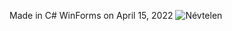 Made in C# WinForms on April 15, 2022
![Névtelen](https://user-images.githubusercontent.com/94128834/163616853-6cf68388-77c1-40cd-827d-02c22ec200e3.png)
